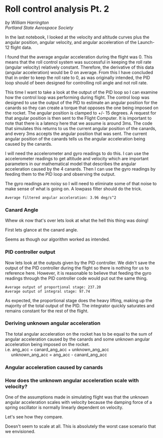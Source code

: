
# Roll control analysis Pt. 2 
*by William Harrington*  
*Portland State Aerospace Society*  

In the last notebook, I looked at the velocity and altitude curves plus the angular position, angular velocity, and angular acceleration of the Launch-12 flight data.

I found that the average angular acceleration during the flight was 0. This means that the roll control system was successful in keeping the roll rate (angular velocity) relatively constant. Therefore, the derivative of this data (angular acceleration) would be 0 on average. From this I have concluded that in order to keep the roll rate to 0, as was originally intended, the PID loop should of been designed for controlling roll angle and not roll rate.
                 
This time I want to take a look at the output of the PID loop so I can examine how the control loop was performing during flight. The control loop was designed to use the output of the PID to estimate an angular position for the canards so they can create a torque that opposes the one being imposed on the rocket. The angular position is clamped to +/- 15 degrees. A request for that angular position is then sent to the Flight Computer. It is important to note that there is a latency here that we assume is around 3ms. The code that simulates this returns to us the current angular position of the canards, and every 3ms accepts the angular position that was sent. The current angular position of the canards tells us the angular acceleration being caused by the canards.

I will need the accelerometer and gyro readings to do this. I can use the accelerometer readings to get altitude and velocity which are important parameters in our mathematical model that describes the angular acceleration caused by the 4 canards. Then I can use the gyro readings by feeding them to the PID loop and observing the output.  

The gyro readings are noisy so I will need to eliminate some of that noise to make sense of what is going on. A lowpass filter should do the trick.  









    Average filtered angular acceleration: 3.96 deg/s^2




### Canard Angle

Whew ok now that's over lets look at what the hell this thing was doing!

First lets glance at the canard angle.  





Seems as though our algorithm worked as intended.
### PID controller output
Now lets look at the outputs given by the PID controller. We didn't save the output of the PID controller during the flight so there is nothing for us to reference here. However, it is reasonable to believe that feeding the gyro readings through the PID controller code would put out the same thing.





    Average output of proportional stage: 237.20
    Average output of integral stage: 97.74


As expected, the proportional stage does the heavy lifting, making up the majority of the total output of the PID. The integrator quickly saturates and remains constant for the rest of the flight.


### Deriving unknown angular acceleration

The total angular acceleration on the rocket has to be equal to the sum of angular acceleration caused by the canards and some unknown angular acceleration being imposed on the rocket.  
i.e. ang_acc = canard_ang_acc + unknown_ang_acc  
&nbsp;&nbsp;&nbsp;&nbsp;&nbsp;unknown_ang_acc = ang_acc - canard_ang_acc





### Angular acceleration caused by canards





### How does the unknown angular acceleration scale with velocity?

One of the assumptions made in simulating flight was that the unknown angular acceleration scales with velocity because the damping force of a spring oscillator is normally linearly dependent on velocity.

Let's see how they compare.





Doesn't seem to scale at all. This is absolutely the worst case scenario that we envisioned.
